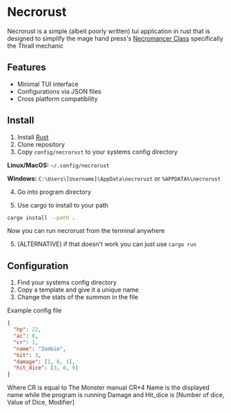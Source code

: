 # Necrorust
Necrorust is a simple (albeit poorly written) tui application in rust that is designed to simplify the mage hand press's [Necromancer Class](https://magehandpress.com/2022/09/necromancer-base-class.html) specifically the Thrall mechanic

## Features
- Minimal TUI interface
- Configurations via JSON files
- Cross platform compatibility

## Install 
1. Install [Rust](https://www.rust-lang.org/tools/install)
2. Clone repository
3. Copy `config/necrorust` to your systems config directory

**Linux/MacOS:** `~/.config/necrorust`

**Windows:** `C:\Users\[Username]\AppData\necrorust` or `%APPDATA%\necrorust`

4. Go into program directory

5. Use cargo to install to your path
```bash
cargo install --path .
```
Now you can run necrorust from the terminal anywhere

5. (ALTERNATIVE) if that doesn't work you can just use `cargo run`

## Configuration
1. Find your systems config directory
2. Copy a template and give it a unique name
3. Change the stats of the summon in the file

Example config file

```json
{
  "hp": 22,
  "ac": 8,
  "cr": 1,
  "name": "Zombie",
  "hit": 3,
  "damage": [1, 6, 1],
  "hit_dice": [3, 8, 9]
} 
```
Where CR is equal to The Monster manual CR*4
Name is the displayed name while the program is running
Damage and Hit_dice is [Number of dice, Value of Dice, Modifier]

